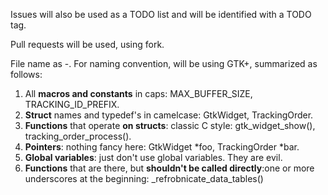 Issues will also be used as a TODO list and will be identified with a TODO tag.

Pull requests will be used, using fork.

File name as <word>-<word>. For naming convention, will be using GTK+, summarized as follows:
  1. All **macros and constants** in caps: MAX_BUFFER_SIZE, TRACKING_ID_PREFIX.
  2. **Struct** names and typedef's in camelcase: GtkWidget, TrackingOrder.
  3. **Functions** that operate **on structs**: classic C style: gtk_widget_show(), tracking_order_process().
  4. **Pointers**: nothing fancy here: GtkWidget *foo, TrackingOrder *bar.
  5. **Global variables**: just don't use global variables. They are evil.
  6. **Functions** that are there, but **shouldn't be called directly**:one or more underscores at the beginning: _refrobnicate_data_tables()

